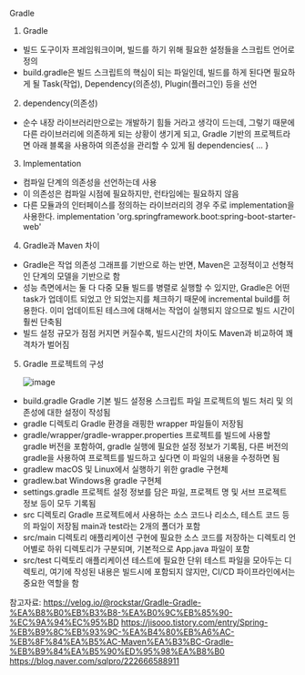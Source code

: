 Gradle
1.	Gradle
-	빌드 도구이자 프레임워크이며, 빌드를 하기 위해 필요한 설정들을 스크립트 언어로 정의
-	 build.gradle은 빌드 스크립트의 핵심이 되는 파일인데, 빌드를 하게 된다면 필요하게 될 Task(작업), Dependency(의존성), Plugin(플러그인) 등을 선언
2.	dependency(의존성)
-	순수 내장 라이브러리만으로는 개발하기 힘들 거라고 생각이 드는데, 그렇기 때문에 다른 라이브러리에 의존하게 되는 상황이 생기게 되고, Gradle 기반의 프로젝트라면 아래 블록을 사용하여 의존성을 관리할 수 있게 됨
dependencies{
    ...
}
3.	Implementation
-	컴파일 단계의 의존성을 선언하는데 사용
-	이 의존성은 컴파일 시점에 필요하지만, 런타임에는 필요하지 않음
-	다른 모듈과의 인터페이스를 정의하는 라이브러리의 경우 주로 implementation을 사용한다.
implementation 'org.springframework.boot:spring-boot-starter-web'
4.	Gradle과 Maven 차이
-	Gradle은 작업 의존성 그래프를 기반으로 하는 반면, Maven은 고정적이고 선형적인 단계의 모델을 기반으로 함
-	성능 측면에서는 둘 다 다중 모듈 빌드를 병렬로 실행할 수 있지만, Gradle은 어떤 task가 업데이트 되었고 안 되었는지를 체크하기 때문에 incremental build를 허용한다. 이미 업데이트된 테스크에 대해서는 작업이 실행되지 않으므로 빌드 시간이 훨씬 단축됨
-	빌드 설정 규모가 점점 커지면 커질수록, 빌드시간의 차이도 Maven과 비교하여 꽤 격차가 벌어짐
5.	Gradle 프로젝트의 구성

 	 ![image](https://github.com/dlrkdus/CS_STUDY/assets/109220788/1486d29a-6019-4621-930c-fb86a5bca3de)

-	build.gradle 
Gradle 기본 빌드 설정용 스크립트 파일
프로젝트의 빌드 처리 및 의존성에 대한 설정이 작성됨
-	gradle 디렉토리
Gradle 환경을 래핑한 wrapper 파일들이 저장됨
-	gradle/wrapper/gradle-wrapper.properties 
프로젝트를 빌드에 사용할 gradle 버전을 포함하여, gradle 실행에 필요한 설정 정보가 기록됨, 다른 버전의 gradle을 사용하여 프로젝트를 빌드하고 싶다면 이 파일의 내용을 수정하면 됨
-	gradlew 
macOS 및 Linux에서 실행하기 위한 gradle 구현체
-	gradlew.bat
Windows용 gradle 구현체 
-	settings.gradle
프로젝트 설정 정보를 담은 파일, 프로젝트 명 및 서브 프로젝트 정보 등이 모두 기록됨
-	src 디렉토리
Gradle 프로젝트에서 사용하는 소스 코드나 리소스, 테스트 코드 등의 파일이 저장됨 main과 test라는 2개의 폴더가 포함
-	src/main 디렉토리
애플리케이션 구현에 필요한 소스 코드를 저장하는 디렉토리
언어별로 하위 디렉토리가 구분되며, 기본적으로 App.java 파일이 포함
-	src/test 디렉토리
애플리케이션 테스트에 필요한 단위 테스트 파일을 모아두는 디렉토리, 여기에 작성된 내용은 빌드시에 포함되지 않지만, CI/CD 파이프라인에서는 중요한 역할을 함



참고자료:
https://velog.io/@rockstar/Gradle-Gradle-%EA%B8%B0%EB%B3%B8-%EA%B0%9C%EB%85%90-%EC%9A%94%EC%95%BD
https://jisooo.tistory.com/entry/Spring-%EB%B9%8C%EB%93%9C-%EA%B4%80%EB%A6%AC-%EB%8F%84%EA%B5%AC-Maven%EA%B3%BC-Gradle-%EB%B9%84%EA%B5%90%ED%95%98%EA%B8%B0
https://blog.naver.com/sqlpro/222666588911
